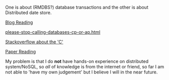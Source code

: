 One is about (RMDBS?) database transactions and the other is about Distributed date store.

[Blog Reading](https://www.voltdb.com/blog/2015/10/22/disambiguating-acid-cap/)

[please-stop-calling-databases-cp-or-ap.html](https://martin.kleppmann.com/2015/05/11/please-stop-calling-databases-cp-or-ap.html)

[Stackoverflow about the 'C'](https://dba.stackexchange.com/questions/31260/consistency-in-acid-and-cap-theorem-are-they-the-same)

[Paper Reading](http://static.googleusercontent.com/media/research.google.com/en//pubs/archive/41344.pdf)

My problem is that I do **not** have hands-on experience on distributed system/NoSQL, so _all_ of knowledge is from the internet or friend, so far I am not able to 'have my own judgement' but I believe I will in the near future.
